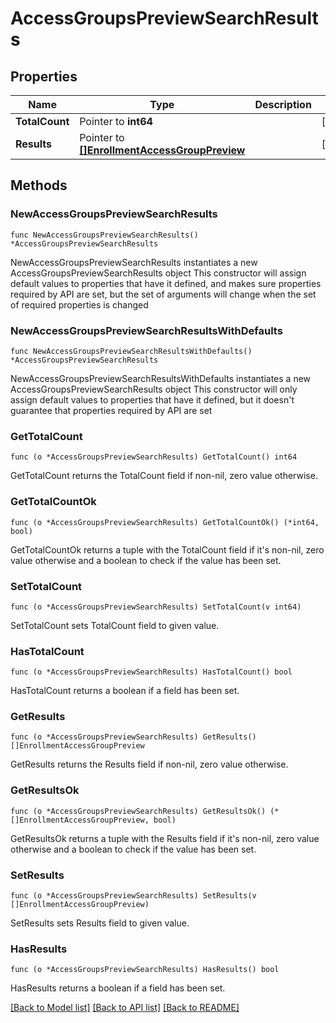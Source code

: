 # AccessGroupsPreviewSearchResults

## Properties

Name | Type | Description | Notes
------------ | ------------- | ------------- | -------------
**TotalCount** | Pointer to **int64** |  | [optional] 
**Results** | Pointer to [**[]EnrollmentAccessGroupPreview**](EnrollmentAccessGroupPreview.md) |  | [optional] 

## Methods

### NewAccessGroupsPreviewSearchResults

`func NewAccessGroupsPreviewSearchResults() *AccessGroupsPreviewSearchResults`

NewAccessGroupsPreviewSearchResults instantiates a new AccessGroupsPreviewSearchResults object
This constructor will assign default values to properties that have it defined,
and makes sure properties required by API are set, but the set of arguments
will change when the set of required properties is changed

### NewAccessGroupsPreviewSearchResultsWithDefaults

`func NewAccessGroupsPreviewSearchResultsWithDefaults() *AccessGroupsPreviewSearchResults`

NewAccessGroupsPreviewSearchResultsWithDefaults instantiates a new AccessGroupsPreviewSearchResults object
This constructor will only assign default values to properties that have it defined,
but it doesn't guarantee that properties required by API are set

### GetTotalCount

`func (o *AccessGroupsPreviewSearchResults) GetTotalCount() int64`

GetTotalCount returns the TotalCount field if non-nil, zero value otherwise.

### GetTotalCountOk

`func (o *AccessGroupsPreviewSearchResults) GetTotalCountOk() (*int64, bool)`

GetTotalCountOk returns a tuple with the TotalCount field if it's non-nil, zero value otherwise
and a boolean to check if the value has been set.

### SetTotalCount

`func (o *AccessGroupsPreviewSearchResults) SetTotalCount(v int64)`

SetTotalCount sets TotalCount field to given value.

### HasTotalCount

`func (o *AccessGroupsPreviewSearchResults) HasTotalCount() bool`

HasTotalCount returns a boolean if a field has been set.

### GetResults

`func (o *AccessGroupsPreviewSearchResults) GetResults() []EnrollmentAccessGroupPreview`

GetResults returns the Results field if non-nil, zero value otherwise.

### GetResultsOk

`func (o *AccessGroupsPreviewSearchResults) GetResultsOk() (*[]EnrollmentAccessGroupPreview, bool)`

GetResultsOk returns a tuple with the Results field if it's non-nil, zero value otherwise
and a boolean to check if the value has been set.

### SetResults

`func (o *AccessGroupsPreviewSearchResults) SetResults(v []EnrollmentAccessGroupPreview)`

SetResults sets Results field to given value.

### HasResults

`func (o *AccessGroupsPreviewSearchResults) HasResults() bool`

HasResults returns a boolean if a field has been set.


[[Back to Model list]](../README.md#documentation-for-models) [[Back to API list]](../README.md#documentation-for-api-endpoints) [[Back to README]](../README.md)


